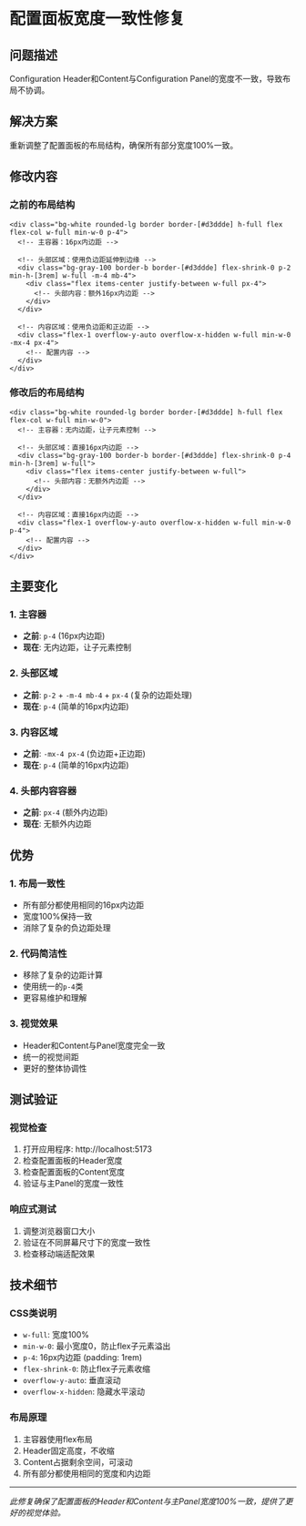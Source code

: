 # 配置面板宽度一致性修复

## 问题描述
Configuration Header和Content与Configuration Panel的宽度不一致，导致布局不协调。

## 解决方案
重新调整了配置面板的布局结构，确保所有部分宽度100%一致。

## 修改内容

### 之前的布局结构
```vue
<div class="bg-white rounded-lg border border-[#d3ddde] h-full flex flex-col w-full min-w-0 p-4">
  <!-- 主容器：16px内边距 -->
  
  <!-- 头部区域：使用负边距延伸到边缘 -->
  <div class="bg-gray-100 border-b border-[#d3ddde] flex-shrink-0 p-2 min-h-[3rem] w-full -m-4 mb-4">
    <div class="flex items-center justify-between w-full px-4">
      <!-- 头部内容：额外16px内边距 -->
    </div>
  </div>

  <!-- 内容区域：使用负边距和正边距 -->
  <div class="flex-1 overflow-y-auto overflow-x-hidden w-full min-w-0 -mx-4 px-4">
    <!-- 配置内容 -->
  </div>
</div>
```

### 修改后的布局结构
```vue
<div class="bg-white rounded-lg border border-[#d3ddde] h-full flex flex-col w-full min-w-0">
  <!-- 主容器：无内边距，让子元素控制 -->
  
  <!-- 头部区域：直接16px内边距 -->
  <div class="bg-gray-100 border-b border-[#d3ddde] flex-shrink-0 p-4 min-h-[3rem] w-full">
    <div class="flex items-center justify-between w-full">
      <!-- 头部内容：无额外内边距 -->
    </div>
  </div>

  <!-- 内容区域：直接16px内边距 -->
  <div class="flex-1 overflow-y-auto overflow-x-hidden w-full min-w-0 p-4">
    <!-- 配置内容 -->
  </div>
</div>
```

## 主要变化

### 1. 主容器
- **之前**: `p-4` (16px内边距)
- **现在**: 无内边距，让子元素控制

### 2. 头部区域
- **之前**: `p-2` + `-m-4 mb-4` + `px-4` (复杂的边距处理)
- **现在**: `p-4` (简单的16px内边距)

### 3. 内容区域
- **之前**: `-mx-4 px-4` (负边距+正边距)
- **现在**: `p-4` (简单的16px内边距)

### 4. 头部内容容器
- **之前**: `px-4` (额外内边距)
- **现在**: 无额外内边距

## 优势

### 1. 布局一致性
- 所有部分都使用相同的16px内边距
- 宽度100%保持一致
- 消除了复杂的负边距处理

### 2. 代码简洁性
- 移除了复杂的边距计算
- 使用统一的`p-4`类
- 更容易维护和理解

### 3. 视觉效果
- Header和Content与Panel宽度完全一致
- 统一的视觉间距
- 更好的整体协调性

## 测试验证

### 视觉检查
1. 打开应用程序: http://localhost:5173
2. 检查配置面板的Header宽度
3. 检查配置面板的Content宽度
4. 验证与主Panel的宽度一致性

### 响应式测试
1. 调整浏览器窗口大小
2. 验证在不同屏幕尺寸下的宽度一致性
3. 检查移动端适配效果

## 技术细节

### CSS类说明
- `w-full`: 宽度100%
- `min-w-0`: 最小宽度0，防止flex子元素溢出
- `p-4`: 16px内边距 (padding: 1rem)
- `flex-shrink-0`: 防止flex子元素收缩
- `overflow-y-auto`: 垂直滚动
- `overflow-x-hidden`: 隐藏水平滚动

### 布局原理
1. 主容器使用flex布局
2. Header固定高度，不收缩
3. Content占据剩余空间，可滚动
4. 所有部分都使用相同的宽度和内边距

---

*此修复确保了配置面板的Header和Content与主Panel宽度100%一致，提供了更好的视觉体验。*

